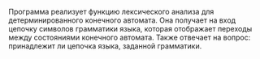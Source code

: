 Программа реализует функцию лексического анализа для детерминированного конечного автомата.
Она получает на вход цепочку символов грамматики языка, которая отображает переходы между состояниями конечного автомата.
Также отвечает на вопрос: принадлежит ли цепочка языка, заданной грамматики.